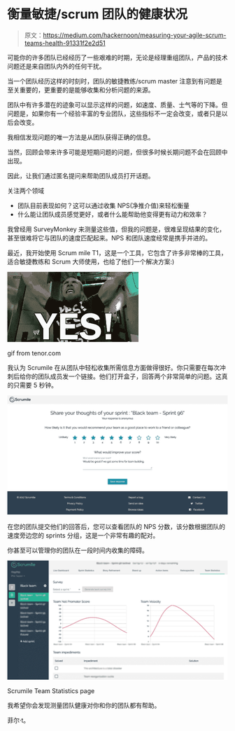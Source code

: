 # 衡量敏捷/scrum 团队的健康状况

> 原文：<https://medium.com/hackernoon/measuring-your-agile-scrum-teams-health-91331f2e2d51>

可能你的许多团队已经经历了一些艰难的时期，无论是经理重组团队，产品的技术问题还是来自团队内外的任何干扰。

当一个团队经历这样的时刻时，团队的敏捷教练/scrum master 注意到有问题是至关重要的，更重要的是能够收集和分析问题的来源。

团队中有许多潜在的迹象可以显示这样的问题，如速度、质量、士气等的下降。但问题是，如果你有一个经验丰富的专业团队，这些指标不一定会改变，或者只是以后会改变。

我相信发现问题的唯一方法是从团队获得正确的信息。

当然，回顾会带来许多可能是短期问题的问题，但很多时候长期问题不会在回顾中出现。

因此，让我们通过匿名提问来帮助团队成员打开话题。

关注两个领域

*   团队目前表现如何？这可以通过收集 NPS(净推介值)来轻松衡量
*   什么能让团队成员感觉更好，或者什么能帮助他变得更有动力和效率？

我曾经用 SurveyMonkey 来测量这些值，但我的问题是，很难呈现结果的变化，甚至很难将它与团队的速度匹配起来。NPS 和团队速度经常是携手并进的。

最近，我开始使用 Scrum mile T1，这是一个工具，它包含了许多非常棒的工具，适合敏捷教练和 Scrum 大师使用，也给了他们一个解决方案:)

![](img/bee70ee96bb67a225fc527e6be4be16a.png)

gif from tenor.com

我认为 Scrumile 在从团队中轻松收集所需信息方面做得很好。你只需要在每次冲刺后给你的团队成员发一个链接。他们打开盒子，回答两个非常简单的问题。这真的只需要 5 秒钟。

![](img/b3232a9f1a503243461c44ab2f4e5529.png)

在您的团队提交他们的回答后，您可以查看团队的 NPS 分数，该分数根据团队的速度旁边您的 sprints 分组，这是一个非常有趣的配对。

你甚至可以管理你的团队在一段时间内收集的障碍。

![](img/c100df8d22d97c876edb45b5a6c6f9de.png)

Scrumile Team Statistics page

我希望你会发现测量团队健康对你和你的团队都有帮助。

菲尔·t。